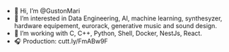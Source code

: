 - 👋 Hi, I’m @GustonMari
- 👀 I’m interested in Data Engineering, AI, machine learning, synthesyzer, hardware equipement, eurorack, generative music and sound design.
- 🌱 I’m working with C, C++, Python, Shell, Docker, NestJs, React.
- 🎧 Production: cutt.ly/FmABw9F

<!---
GustonMari/GustonMari is a ✨ special ✨ repository because its `README.md` (this file) appears on your GitHub profile.
You can click the Preview link to take a look at your changes.
--->
